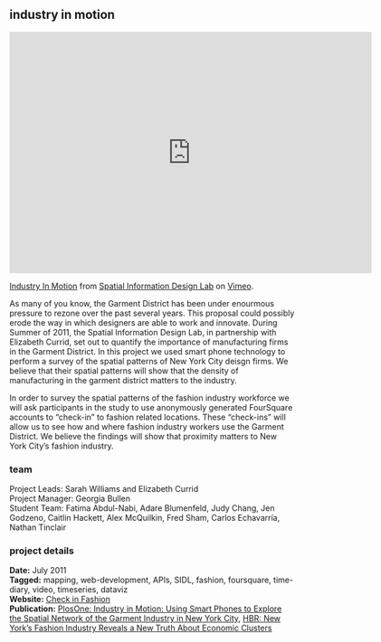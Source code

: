 ## industry in motion

<iframe src="https://player.vimeo.com/video/35304141" width="640" height="427" frameborder="0" webkitallowfullscreen="" mozallowfullscreen="" allowfullscreen=""></iframe>

[Industry In Motion](https://vimeo.com/35304141) from [Spatial Information Design Lab](https://vimeo.com/sidl) on [Vimeo](https://vimeo.com).

As many of you know, the Garment District has been under enourmous pressure to rezone over the past several years. This proposal could possibly erode the way in which designers are able to work and innovate. During Summer of 2011, the Spatial Information Design Lab, in partnership with Elizabeth Currid, set out to quantify the importance of manufacturing firms in the Garment District. In this project we used smart phone technology to perform a survey of the spatial patterns of New York City deisgn firms. We believe that their spatial patterns will show that the density of manufacturing in the garment district matters to the industry.

In order to survey the spatial patterns of the fashion industry workforce we will ask participants in the study to use anonymously generated FourSquare accounts to “check-in” to fashion related locations. These “check-ins” will allow us to see how and where fashion industry workers use the Garment District. We believe the findings will show that proximity matters to New York City’s fashion industry.

### team

Project Leads: Sarah Williams and Elizabeth Currid  
Project Manager: Georgia Bullen  
Student Team: Fatima Abdul-Nabi, Adare Blumenfeld, Judy Chang, Jen Godzeno, Caitlin Hackett, Alex McQuilkin, Fred Sham, Carlos Echavarría, Nathan Tinclair  

### project details

**Date:** July 2011  
**Tagged:** mapping, web-development, APIs, SIDL, fashion, foursquare, time-diary, video, timeseries, dataviz  
**Website:** [Check in Fashion](http://www.checkinfashion.com/)  
**Publication:** [PlosOne: Industry in Motion: Using Smart Phones to Explore the Spatial Network of the Garment Industry in New York City](http://journals.plos.org/plosone/article?id=10.1371/journal.pone.0086165), [HBR: New York’s Fashion Industry Reveals a New Truth About Economic Clusters](https://hbr.org/2014/02/new-yorks-fashion-industry-reveals-a-new-truth-about-economic-clusters/)